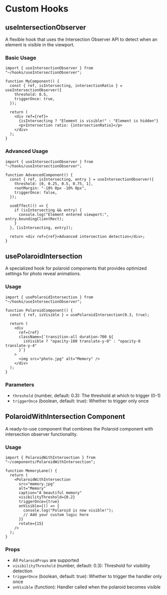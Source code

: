 # Custom Hooks

## useIntersectionObserver

A flexible hook that uses the Intersection Observer API to detect when an element is visible in the viewport.

### Basic Usage

```tsx
import { useIntersectionObserver } from "~/hooks/useIntersectionObserver";

function MyComponent() {
  const { ref, isIntersecting, intersectionRatio } = useIntersectionObserver({
    threshold: 0.5,
    triggerOnce: true,
  });

  return (
    <div ref={ref}>
      {isIntersecting ? "Element is visible!" : "Element is hidden"}
      <p>Intersection ratio: {intersectionRatio}</p>
    </div>
  );
}
```

### Advanced Usage

```tsx
import { useIntersectionObserver } from "~/hooks/useIntersectionObserver";

function AdvancedComponent() {
  const { ref, isIntersecting, entry } = useIntersectionObserver({
    threshold: [0, 0.25, 0.5, 0.75, 1],
    rootMargin: "-10% 0px -10% 0px",
    triggerOnce: false,
  });

  useEffect(() => {
    if (isIntersecting && entry) {
      console.log("Element entered viewport:", entry.boundingClientRect);
    }
  }, [isIntersecting, entry]);

  return <div ref={ref}>Advanced intersection detection</div>;
}
```

## usePolaroidIntersection

A specialized hook for polaroid components that provides optimized settings for photo reveal animations.

### Usage

```tsx
import { usePolaroidIntersection } from "~/hooks/useIntersectionObserver";

function PolaroidComponent() {
  const { ref, isVisible } = usePolaroidIntersection(0.3, true);

  return (
    <div
      ref={ref}
      className={`transition-all duration-700 ${
        isVisible ? "opacity-100 translate-y-0" : "opacity-0 translate-y-4"
      }`}
    >
      <img src="photo.jpg" alt="Memory" />
    </div>
  );
}
```

### Parameters

- `threshold` (number, default: 0.3): The threshold at which to trigger (0-1)
- `triggerOnce` (boolean, default: true): Whether to trigger only once

## PolaroidWithIntersection Component

A ready-to-use component that combines the Polaroid component with intersection observer functionality.

### Usage

```tsx
import { PolaroidWithIntersection } from "~/components/PolaroidWithIntersection";

function MemoryLane() {
  return (
    <PolaroidWithIntersection
      src="memory.jpg"
      alt="Memory"
      caption="A beautiful memory"
      visibilityThreshold={0.2}
      triggerOnce={true}
      onVisible={() => {
        console.log("Polaroid is now visible!");
        // Add your custom logic here
      }}
      rotate={15}
    />
  );
}
```

### Props

- All `PolaroidProps` are supported
- `visibilityThreshold` (number, default: 0.3): Threshold for visibility detection
- `triggerOnce` (boolean, default: true): Whether to trigger the handler only once
- `onVisible` (function): Handler called when the polaroid becomes visible
